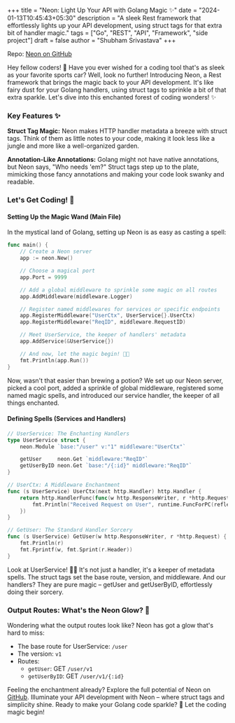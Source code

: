 +++
title = "Neon: Light Up Your API with Golang Magic ✨"
date = "2024-01-13T10:45:43+05:30"
description = "A sleek Rest framework that effortlessly lights up your API development, using struct tags for that extra bit of handler magic."
tags = ["Go", "REST", "API", "Framework", "side project"]
draft = false
author = "Shubham Srivastava"
+++

Repo: [Neon on GitHub](https://github.com/sri-shubham/neon)

Hey fellow coders! 👋 Have you ever wished for a coding tool that's as sleek as your favorite sports car? Well, look no further! Introducing Neon, a Rest framework that brings the magic back to your API development. It's like fairy dust for your Golang handlers, using struct tags to sprinkle a bit of that extra sparkle. Let's dive into this enchanted forest of coding wonders! ✨

### Key Features ✨

**Struct Tag Magic:**
Neon makes HTTP handler metadata a breeze with struct tags. Think of them as little notes to your code, making it look less like a jungle and more like a well-organized garden.

**Annotation-Like Annotations:**
Golang might not have native annotations, but Neon says, "Who needs 'em?" Struct tags step up to the plate, mimicking those fancy annotations and making your code look swanky and readable.

### Let's Get Coding! 🚀

#### Setting Up the Magic Wand (Main File)

In the mystical land of Golang, setting up Neon is as easy as casting a spell:

```go
func main() {
    // Create a Neon server
    app := neon.New()

    // Choose a magical port
    app.Port = 9999

    // Add a global middleware to sprinkle some magic on all routes
    app.AddMiddleware(middleware.Logger)

    // Register named middlewares for services or specific endpoints
    app.RegisterMiddleware("UserCtx", UserService{}.UserCtx)
    app.RegisterMiddleware("ReqID", middleware.RequestID)

    // Meet UserService, the keeper of handlers' metadata
    app.AddService(&UserService{})

    // And now, let the magic begin! 🎩✨
    fmt.Println(app.Run())
}
```

Now, wasn't that easier than brewing a potion? We set up our Neon server, picked a cool port, added a sprinkle of global middleware, registered some named magic spells, and introduced our service handler, the keeper of all things enchanted.

#### Defining Spells (Services and Handlers)

```go
// UserService: The Enchanting Handlers
type UserService struct {
    neon.Module `base:"/user" v:"1" middleware:"UserCtx"`

    getUser     neon.Get `middleware:"ReqID"`
    getUserByID neon.Get `base:"/{:id}" middleware:"ReqID"`
}

// UserCtx: A Middleware Enchantment
func (s UserService) UserCtx(next http.Handler) http.Handler {
    return http.HandlerFunc(func(w http.ResponseWriter, r *http.Request) {
        fmt.Println("Received Request on User", runtime.FuncForPC(reflect.ValueOf(next).Pointer()).Name())
    })
}

// GetUser: The Standard Handler Sorcery
func (s UserService) GetUser(w http.ResponseWriter, r *http.Request) {
    fmt.Println(r)
    fmt.Fprintf(w, fmt.Sprint(r.Header))
}
```

Look at UserService! 🧙‍♂️ It's not just a handler, it's a keeper of metadata spells. The struct tags set the base route, version, and middleware. And our handlers? They are pure magic – getUser and getUserByID, effortlessly doing their sorcery.

### Output Routes: What's the Neon Glow? 🌈

Wondering what the output routes look like? Neon has got a glow that's hard to miss:

- The base route for UserService: `/user`
- The version: `v1`
- Routes:
  - `getUser`: GET `/user/v1`
  - `getUserByID`: GET `/user/v1/{:id}`

Feeling the enchantment already? Explore the full potential of Neon on [GitHub](https://github.com/sri-shubham/neon). Illuminate your API development with Neon – where struct tags and simplicity shine. Ready to make your Golang code sparkle? 🌟 Let the coding magic begin!
